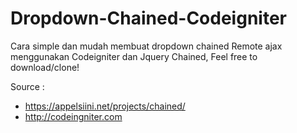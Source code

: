 # Dropdown-Chained-Codeigniter


Cara simple dan mudah membuat dropdown chained Remote ajax menggunakan Codeigniter dan Jquery Chained, Feel free to download/clone!


Source : 
- https://appelsiini.net/projects/chained/
- http://codeingniter.com

